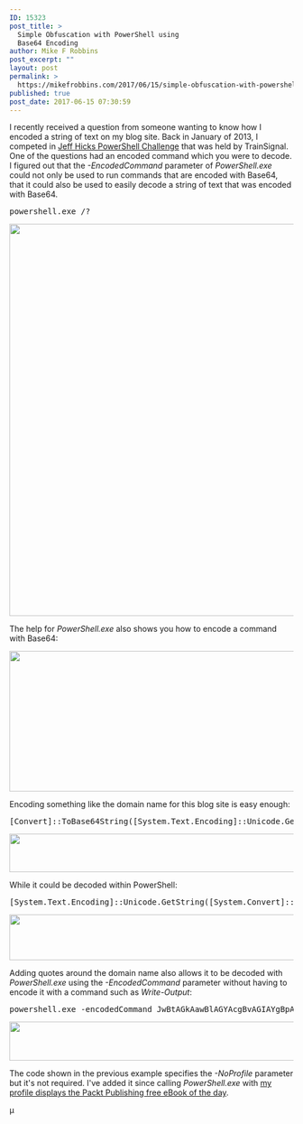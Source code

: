 ```yaml
---
ID: 15323
post_title: >
  Simple Obfuscation with PowerShell using
  Base64 Encoding
author: Mike F Robbins
post_excerpt: ""
layout: post
permalink: >
  https://mikefrobbins.com/2017/06/15/simple-obfuscation-with-powershell-using-base64-encoding/
published: true
post_date: 2017-06-15 07:30:59
---
```

I recently received a question from someone wanting to know how I encoded a string of text on my blog site. Back in January of 2013, I competed in <a href="http://mikefrobbins.com/2013/01/24/grand-prize-winner-of-trainsignals-jeff-hicks-powershell-challenge/" target="_blank" rel="noopener noreferrer">Jeff Hicks PowerShell Challenge</a> that was held by TrainSignal. One of the questions had an encoded command which you were to decode. I figured out that the <em>-EncodedCommand</em> parameter of <em>PowerShell.exe</em> could not only be used to run commands that are encoded with Base64, that it could also be used to easily decode a string of text that was encoded with Base64.
<pre class="lang:batch decode:true">powershell.exe /?</pre>
<a href="http://mikefrobbins.com/wp-content/uploads/2017/06/encodedcmd1a.jpg"><img class="alignnone size-full wp-image-15324" src="http://mikefrobbins.com/wp-content/uploads/2017/06/encodedcmd1a.jpg" alt="" width="859" height="695" /></a>

The help for <em>PowerShell.exe</em> also shows you how to encode a command with Base64:

<a href="http://mikefrobbins.com/wp-content/uploads/2017/06/encodedcmd2b.jpg"><img class="alignnone size-full wp-image-15326" src="http://mikefrobbins.com/wp-content/uploads/2017/06/encodedcmd2b.jpg" alt="" width="859" height="249" /></a>

Encoding something like the domain name for this blog site is easy enough:
<pre class="lang:ps decode:true">[Convert]::ToBase64String([System.Text.Encoding]::Unicode.GetBytes("'mikefrobbins.com'"))</pre>
<a href="http://mikefrobbins.com/wp-content/uploads/2017/06/encodedcmd3a.jpg"><img class="alignnone size-full wp-image-15327" src="http://mikefrobbins.com/wp-content/uploads/2017/06/encodedcmd3a.jpg" alt="" width="859" height="68" /></a>

While it could be decoded within PowerShell:
<pre class="lang:ps decode:true">[System.Text.Encoding]::Unicode.GetString([System.Convert]::FromBase64String('JwBtAGkAawBlAGYAcgBvAGIAYgBpAG4AcwAuAGMAbwBtACcA'))</pre>
<a href="http://mikefrobbins.com/wp-content/uploads/2017/06/encodedcmd4a.jpg"><img class="alignnone size-full wp-image-15329" src="http://mikefrobbins.com/wp-content/uploads/2017/06/encodedcmd4a.jpg" alt="" width="859" height="81" /></a>

Adding quotes around the domain name also allows it to be decoded with <em>PowerShell.exe</em> using the <em>-EncodedCommand</em> parameter without having to encode it with a command such as <em>Write-Output</em>:
<pre class="lang:batch decode:true">powershell.exe -encodedCommand JwBtAGkAawBlAGYAcgBvAGIAYgBpAG4AcwAuAGMAbwBtACcA</pre>
<a href="http://mikefrobbins.com/wp-content/uploads/2017/06/encodedcmd5a.jpg"><img class="alignnone size-full wp-image-15330" src="http://mikefrobbins.com/wp-content/uploads/2017/06/encodedcmd5a.jpg" alt="" width="859" height="69" /></a>

The code shown in the previous example specifies the <em>-NoProfile</em> parameter but it's not required. I've added it since calling <em>PowerShell.exe</em> with <a href="http://mikefrobbins.com/2016/03/02/determine-the-packt-publishing-free-ebook-of-the-day-with-powershell/" target="_blank" rel="noopener noreferrer">my profile displays the Packt Publishing free eBook of the day</a>.

µ